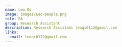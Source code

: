 ```yaml
---
name: Leo Qi
image: images/Leo-people.png
role: RA
group: Research Assistant 
description: Research Assistant leoqi0112@gmail.com
links:
  email: leoqi0112@gmail.com
---
```

